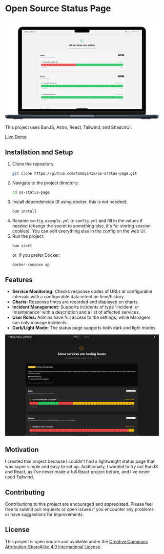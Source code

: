 # Open Source Status Page

![Feature Mockup](mockup.png)

This project uses BunJS, Astro, React, Tailwind, and ShadcnUI.

[Live Demo](https://status.timmygstudios.com/)

## Installation and Setup

1. Clone the repository:
    ```bash
    git clone https://github.com/tommy141x/os-status-page.git
    ```
2. Navigate to the project directory:
    ```bash
    cd os-status-page
    ```
3. Install dependencies (If using docker, this is not needed):
    ```bash
    bun install
    ```
4. Rename `config.example.yml` to `config.yml` and fill in the values if needed (change the secret to something else, it's for storing session cookies). You can edit everything else in the config on the web UI.
5. Run the project:
    ```bash
    bun start
    ```
   or, if you prefer Docker:
    ```bash
    docker-compose up
    ```

## Features

- **Service Monitoring:** Checks response codes of URLs at configurable intervals with a configurable data retention time/history.
- **Charts:** Response times are recorded and displayed on charts.
- **Incident Management:** Supports incidents of type 'incident' or 'maintenance' with a description and a list of affected services.
- **User Roles:** Admins have full access to the settings, while Managers can only manage incidents.
- **Dark/Light Mode:** The status page supports both dark and light modes.

![Demo Picture](demo.png)

## Motivation

I created this project because I couldn't find a lightweight status page that was super simple and easy to set up. Additionally, I wanted to try out BunJS and React, as I've never made a full React project before, and I've never used Tailwind.

## Contributing

Contributions to this project are encouraged and appreciated. Please feel free to submit pull requests or open issues if you encounter any problems or have suggestions for improvements.

## License

This project is open source and available under the [Creative Commons Attribution-ShareAlike 4.0 International License](LICENSE).
